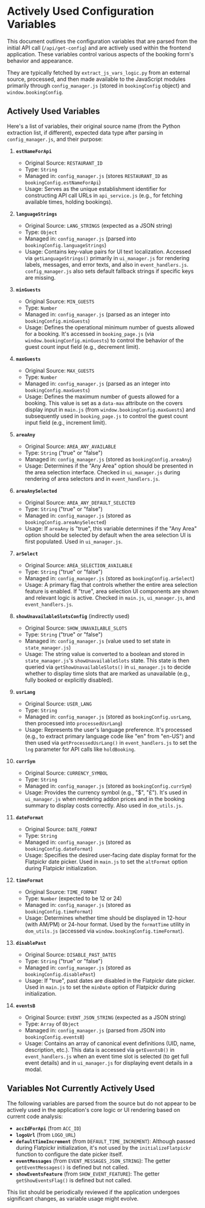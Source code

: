 # Actively Used Configuration Variables

This document outlines the configuration variables that are parsed from the initial API call (`/api/get-config`) and are actively used within the frontend application. These variables control various aspects of the booking form's behavior and appearance.

They are typically fetched by `extract_js_vars_logic.py` from an external source, processed, and then made available to the JavaScript modules primarily through `config_manager.js` (stored in `bookingConfig` object) and `window.bookingConfig`.

## Actively Used Variables

Here's a list of variables, their original source name (from the Python extraction list, if different), expected data type after parsing in `config_manager.js`, and their purpose:

1.  **`estNameForApi`**
    *   Original Source: `RESTAURANT_ID`
    *   Type: `String`
    *   Managed in: `config_manager.js` (stores `RESTAURANT_ID` as `bookingConfig.estNameForApi`)
    *   Usage: Serves as the unique establishment identifier for constructing API call URLs in `api_service.js` (e.g., for fetching available times, holding bookings).

2.  **`languageStrings`**
    *   Original Source: `LANG_STRINGS` (expected as a JSON string)
    *   Type: `Object`
    *   Managed in: `config_manager.js` (parsed into `bookingConfig.languageStrings`)
    *   Usage: Contains key-value pairs for UI text localization. Accessed via `getLanguageStrings()` primarily in `ui_manager.js` for rendering labels, messages, and error texts, and also in `event_handlers.js`. `config_manager.js` also sets default fallback strings if specific keys are missing.

3.  **`minGuests`**
    *   Original Source: `MIN_GUESTS`
    *   Type: `Number`
    *   Managed in: `config_manager.js` (parsed as an integer into `bookingConfig.minGuests`)
    *   Usage: Defines the operational minimum number of guests allowed for a booking. It's accessed in `booking_page.js` (via `window.bookingConfig.minGuests`) to control the behavior of the guest count input field (e.g., decrement limit).

4.  **`maxGuests`**
    *   Original Source: `MAX_GUESTS`
    *   Type: `Number`
    *   Managed in: `config_manager.js` (parsed as an integer into `bookingConfig.maxGuests`)
    *   Usage: Defines the maximum number of guests allowed for a booking. This value is set as a `data-max` attribute on the covers display input in `main.js` (from `window.bookingConfig.maxGuests`) and subsequently used in `booking_page.js` to control the guest count input field (e.g., increment limit).

5.  **`areaAny`**
    *   Original Source: `AREA_ANY_AVAILABLE`
    *   Type: `String` ("true" or "false")
    *   Managed in: `config_manager.js` (stored as `bookingConfig.areaAny`)
    *   Usage: Determines if the "Any Area" option should be presented in the area selection interface. Checked in `ui_manager.js` during rendering of area selectors and in `event_handlers.js`.

6.  **`areaAnySelected`**
    *   Original Source: `AREA_ANY_DEFAULT_SELECTED`
    *   Type: `String` ("true" or "false")
    *   Managed in: `config_manager.js` (stored as `bookingConfig.areaAnySelected`)
    *   Usage: If `areaAny` is "true", this variable determines if the "Any Area" option should be selected by default when the area selection UI is first populated. Used in `ui_manager.js`.

7.  **`arSelect`**
    *   Original Source: `AREA_SELECTION_AVAILABLE`
    *   Type: `String` ("true" or "false")
    *   Managed in: `config_manager.js` (stored as `bookingConfig.arSelect`)
    *   Usage: A primary flag that controls whether the entire area selection feature is enabled. If "true", area selection UI components are shown and relevant logic is active. Checked in `main.js`, `ui_manager.js`, and `event_handlers.js`.

8.  **`showUnavailableSlotsConfig`** (indirectly used)
    *   Original Source: `SHOW_UNAVAILABLE_SLOTS`
    *   Type: `String` ("true" or "false")
    *   Managed in: `config_manager.js` (value used to set state in `state_manager.js`)
    *   Usage: The string value is converted to a boolean and stored in `state_manager.js`'s `showUnavailableSlots` state. This state is then queried via `getShowUnavailableSlots()` in `ui_manager.js` to decide whether to display time slots that are marked as unavailable (e.g., fully booked or explicitly disabled).

9.  **`usrLang`**
    *   Original Source: `USER_LANG`
    *   Type: `String`
    *   Managed in: `config_manager.js` (stored as `bookingConfig.usrLang`, then processed into `processedUsrLang`)
    *   Usage: Represents the user's language preference. It's processed (e.g., to extract primary language code like "en" from "en-US") and then used via `getProcessedUsrLang()` in `event_handlers.js` to set the `lng` parameter for API calls like `holdBooking`.

10. **`currSym`**
    *   Original Source: `CURRENCY_SYMBOL`
    *   Type: `String`
    *   Managed in: `config_manager.js` (stored as `bookingConfig.currSym`)
    *   Usage: Provides the currency symbol (e.g., "$", "£"). It's used in `ui_manager.js` when rendering addon prices and in the booking summary to display costs correctly. Also used in `dom_utils.js`.

11. **`dateFormat`**
    *   Original Source: `DATE_FORMAT`
    *   Type: `String`
    *   Managed in: `config_manager.js` (stored as `bookingConfig.dateFormat`)
    *   Usage: Specifies the desired user-facing date display format for the Flatpickr date picker. Used in `main.js` to set the `altFormat` option during Flatpickr initialization.

12. **`timeFormat`**
    *   Original Source: `TIME_FORMAT`
    *   Type: `Number` (expected to be 12 or 24)
    *   Managed in: `config_manager.js` (stored as `bookingConfig.timeFormat`)
    *   Usage: Determines whether time should be displayed in 12-hour (with AM/PM) or 24-hour format. Used by the `formatTime` utility in `dom_utils.js` (accessed via `window.bookingConfig.timeFormat`).

13. **`disablePast`**
    *   Original Source: `DISABLE_PAST_DATES`
    *   Type: `String` ("true" or "false")
    *   Managed in: `config_manager.js` (stored as `bookingConfig.disablePast`)
    *   Usage: If "true", past dates are disabled in the Flatpickr date picker. Used in `main.js` to set the `minDate` option of Flatpickr during initialization.

14. **`eventsB`**
    *   Original Source: `EVENT_JSON_STRING` (expected as a JSON string)
    *   Type: `Array` of `Object`
    *   Managed in: `config_manager.js` (parsed from JSON into `bookingConfig.eventsB`)
    *   Usage: Contains an array of canonical event definitions (UID, name, description, etc.). This data is accessed via `getEventsB()` in `event_handlers.js` when an event time slot is selected (to get full event details) and in `ui_manager.js` for displaying event details in a modal.

## Variables Not Currently Actively Used

The following variables are parsed from the source but do not appear to be actively used in the application's core logic or UI rendering based on current code analysis:

*   **`accIdForApi`** (from `ACC_ID`)
*   **`logoUrl`** (from `LOGO_URL`)
*   **`defaultTimeIncrement`** (from `DEFAULT_TIME_INCREMENT`): Although passed during Flatpickr initialization, it's not used by the `initializeFlatpickr` function to configure the date picker itself.
*   **`eventMessages`** (from `EVENT_MESSAGES_JSON_STRING`): The getter `getEventMessages()` is defined but not called.
*   **`showEventsFeature`** (from `SHOW_EVENT_FEATURE`): The getter `getShowEventsFlag()` is defined but not called.

This list should be periodically reviewed if the application undergoes significant changes, as variable usage might evolve.
